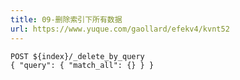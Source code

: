 ```yaml
---
title: 09-删除索引下所有数据
url: https://www.yuque.com/gaollard/efekv4/kvnt52
---
```


```shell
POST ${index}/_delete_by_query
{ "query": { "match_all": {} } }
```
